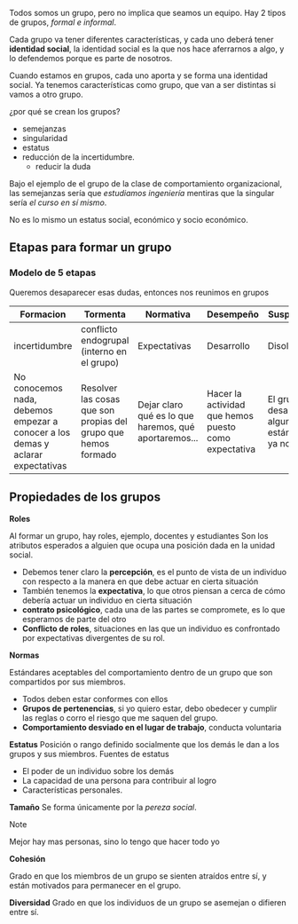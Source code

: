 Todos somos un grupo, pero no implica que seamos un equipo. 
Hay 2 tipos de grupos, *formal e informal*.

Cada grupo va tener diferentes características, y cada uno deberá tener **identidad social**, la identidad social es la que nos hace aferrarnos a algo, y lo defendemos porque es parte de nosotros.

Cuando estamos en grupos, cada uno aporta y se forma una identidad social. Ya tenemos características como grupo, que van a ser distintas si vamos a otro grupo. 

¿por qué se crean los grupos?
- semejanzas 
- singularidad
- estatus
- reducción de la incertidumbre.
	- reducir la duda

Bajo el ejemplo de el grupo de la clase de comportamiento organizacional, las semejanzas sería que *estudiamos ingeniería* mentiras que la singular sería *el curso en sí mismo*.

No es lo mismo un estatus social, económico y socio económico. 


## Etapas para formar un grupo


### Modelo de 5 etapas

Queremos desaparecer esas dudas, entonces nos reunimos en grupos

| Formacion                                                                       | Tormenta                                                       | Normativa                                             | Desempeño                                            | Suspensión                                                |
| ------------------------------------------------------------------------------- | -------------------------------------------------------------- | ----------------------------------------------------- | ---------------------------------------------------- | --------------------------------------------------------- |
| incertidumbre                                                                   | conflicto endogrupal (interno en el grupo)                     | Expectativas                                          | Desarrollo                                           | Disolución                                                |
| No conocemos nada, debemos empezar a conocer a los demas y aclarar expectativas | Resolver las cosas que son propias del grupo que hemos formado | Dejar claro qué es lo que haremos, qué aportaremos... | Hacer la actividad que hemos puesto como expectativa | El grupo se desaparece, algunos están, otros ya no están. |

## Propiedades de los grupos

**Roles**

Al formar un grupo, hay roles, ejemplo, docentes y estudiantes
Son los atributos esperados a alguien que ocupa una posición dada en la unidad social.
- Debemos tener claro la **percepción**, es el punto de vista de un individuo con respecto a la manera en que debe actuar en cierta situación
- También tenemos la **expectativa**, lo que otros piensan a cerca de cómo debería actuar un individuo en cierta situación
- **contrato psicológico**, cada una de las partes se compromete, es lo que esperamos de parte del otro
- **Conflicto de roles**, situaciones en las que un individuo es confrontado por expectativas divergentes de su rol.

**Normas**

Estándares aceptables del comportamiento dentro de un grupo que son compartidos por sus miembros.

- Todos deben estar conformes con ellos
- **Grupos de pertenencias**, si yo quiero estar, debo obedecer y cumplir las reglas o corro el riesgo que me saquen del grupo.
- **Comportamiento desviado en el lugar de trabajo**, conducta voluntaria 

**Estatus**
Posición o rango definido socialmente que los demás le dan a los grupos y sus miembros.
Fuentes de estatus
- El poder de un individuo sobre los demás
- La capacidad de una persona para contribuir al logro
- Características personales.

**Tamaño**
Se forma únicamente por la *pereza social*.

> [!NOTE]
> Mejor hay mas personas, sino lo tengo que hacer todo yo

**Cohesión**

Grado en que los miembros de un grupo se sienten atraídos entre sí, y están motivados para permanecer en el grupo.

**Diversidad**
Grado en que los individuos de un grupo se asemejan o difieren entre sí.
